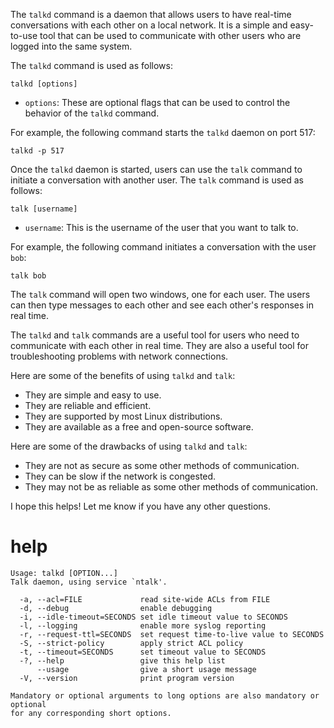 The `talkd` command is a daemon that allows users to have real-time conversations with each other on a local network. It is a simple and easy-to-use tool that can be used to communicate with other users who are logged into the same system.

The `talkd` command is used as follows:

```
talkd [options]
```

* `options`: These are optional flags that can be used to control the behavior of the `talkd` command.

For example, the following command starts the `talkd` daemon on port 517:

```
talkd -p 517
```

Once the `talkd` daemon is started, users can use the `talk` command to initiate a conversation with another user. The `talk` command is used as follows:

```
talk [username]
```

* `username`: This is the username of the user that you want to talk to.

For example, the following command initiates a conversation with the user `bob`:

```
talk bob
```

The `talk` command will open two windows, one for each user. The users can then type messages to each other and see each other's responses in real time.

The `talkd` and `talk` commands are a useful tool for users who need to communicate with each other in real time. They are also a useful tool for troubleshooting problems with network connections.

Here are some of the benefits of using `talkd` and `talk`:

* They are simple and easy to use.
* They are reliable and efficient.
* They are supported by most Linux distributions.
* They are available as a free and open-source software.

Here are some of the drawbacks of using `talkd` and `talk`:

* They are not as secure as some other methods of communication.
* They can be slow if the network is congested.
* They may not be as reliable as some other methods of communication.

I hope this helps! Let me know if you have any other questions.
# help 

```
Usage: talkd [OPTION...] 
Talk daemon, using service `ntalk'.

  -a, --acl=FILE             read site-wide ACLs from FILE
  -d, --debug                enable debugging
  -i, --idle-timeout=SECONDS set idle timeout value to SECONDS
  -l, --logging              enable more syslog reporting
  -r, --request-ttl=SECONDS  set request time-to-live value to SECONDS
  -S, --strict-policy        apply strict ACL policy
  -t, --timeout=SECONDS      set timeout value to SECONDS
  -?, --help                 give this help list
      --usage                give a short usage message
  -V, --version              print program version

Mandatory or optional arguments to long options are also mandatory or optional
for any corresponding short options.

```

